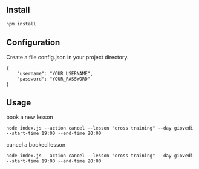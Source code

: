 ## Install

```
npm install
```

## Configuration

Create a file config.json in your project directory.

```
{
    "username": "YOUR_USERNAME",
    "password": "YOUR_PASSWORD"
}

```

## Usage

book a new lesson

```
node index.js --action cancel --lesson "cross training" --day giovedi --start-time 19:00 --end-time 20:00
```

cancel a booked lesson

```
node index.js --action cancel --lesson "cross training" --day giovedi --start-time 19:00 --end-time 20:00
```